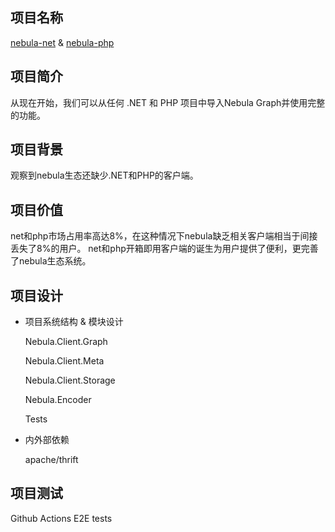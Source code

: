 ## 项目名称

[nebula-net](https://github.com/shyboylpf/nebula-net) & [nebula-php](https://github.com/heyanlong/nebula-php)

## 项目简介

从现在开始，我们可以从任何 .NET 和 PHP 项目中导入Nebula Graph并使用完整的功能。

## 项目背景

观察到nebula生态还缺少.NET和PHP的客户端。

## 项目价值

net和php市场占用率高达8%，在这种情况下nebula缺乏相关客户端相当于间接丢失了8%的用户。
net和php开箱即用客户端的诞生为用户提供了便利，更完善了nebula生态系统。

## 项目设计

* 项目系统结构 & 模块设计

  Nebula.Client.Graph

  Nebula.Client.Meta

  Nebula.Client.Storage

  Nebula.Encoder

  Tests

* 内外部依赖

    apache/thrift

## 项目测试

Github Actions E2E tests
